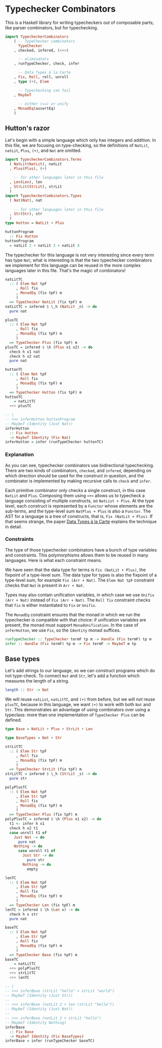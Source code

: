 # Typechecker Combinators

This is a Haskell library for writing typecheckers out of composable parts;
like parser combinators, but for typechecking.

```haskell
import TypecheckerCombinators
    ( -- TypeChecker combinators
      TypeChecker
    , checked, infered, (<+>)

      -- eliminators
    , runTypeChecker, check, infer

      -- Data Types à la Carte
    , Fix, Roll, roll, unroll
    , type (+), Elem

      -- Typechecking can fail
    , MaybeT
    
      -- either (==) or unify
    , MonadEq(assertEq)
    )
```

## Hutton's razor

Let's begin with a simple language which only has integers and addition.
In this file, we are focusing on type-checking, so the definitions of
`NatLit`, `natLit`, `Plus`, `(+)`, and `Nat` are omitted.

```haskell
import TypecheckerCombinators.Terms
  ( NatLit(NatLit), natLit
  , Plus(Plus), (+)
  
    -- for other languages later in this file
  , Len(Len), len
  , StrLit(StrLit), strLit
  )
import TypecheckerCombinators.Types
  ( Nat(Nat), nat
  
    -- for other languages later in this file
  , Str(Str), str
  )
type Hutton = NatLit + Plus

huttonProgram
  :: Fix Hutton
huttonProgram
  = natLit 2 + natLit 3 + natLit 4
```

The typechecker for this language is not very interesting since every term
has type `Nat`; what is interesting is that the two typechecker combinators
we implement for this language can be reused in the more complex languages
later in this file. That's the magic of combinators!

```haskell
natLitTC
  :: ( Elem Nat tpF
     , Roll fix
     , MonadEq (fix tpF) m
     )
  => TypeChecker NatLit (fix tpF) m
natLitTC = infered $ \_h (NatLit _n) -> do
  pure nat

plusTC
  :: ( Elem Nat tpF
     , Roll fix
     , MonadEq (fix tpF) m
     )
  => TypeChecker Plus (fix tpF) m
plusTC = infered $ \h (Plus x1 x2) -> do
  check h x1 nat
  check h x2 nat
  pure nat

huttonTC
  :: ( Elem Nat tpF
     , Roll fix
     , MonadEq (fix tpF) m
     )
  => TypeChecker Hutton (fix tpF) m
huttonTC
    = natLitTC
  <+> plusTC

-- |
-- >>> inferHutton huttonProgram
-- MaybeT (Identity (Just Nat))
inferHutton
  :: Fix Hutton
  -> MaybeT Identity (Fix Nat)
inferHutton = infer (runTypeChecker huttonTC)
```

### Explanation

As you can see, typechecker combinators use bidirectional typechecking. There
are two kinds of combinators, `checked`, and `infered`, depending on which
direction should be used for the construct in question, and the combinator is
implemented by making recursive calls to `check` and `infer`.

Each primitive combinator only checks a single construct, in this case
`NatLit` and `Plus`. Composing them using `<+>` allows us to typecheck a
language consisting of multiple constructs, so `NatList + Plus`. At the type
level, each construct is represented by a `Functor` whose elements are the
sub-terms, and the type-level sum `NatPlus + Plus` is also a `Functor`. The
AST for a language is a tree of constructs, that is, `Fix (NatLit + Plus)`.
If that seems strange, the paper
[Data Types à la Carte](https://www.cambridge.org/core/journals/journal-of-functional-programming/article/data-types-a-la-carte/14416CB20C4637164EA9F77097909409)
explains the technique in detail.

### Constraints

The type of those typechecker combinators have a bunch of type variables and
constraints. This polymorphisms allows them to be reused in many languages.
Here is what each constraint means.

We have seen that the data type for terms is `Fix (NatLit + Plus)`, the
fixpoint of a type-level sum. The data type for types is also the fixpoint of
a type-level sum, for example `Fix (Arr + Nat)`. The `Elem Nat tpF`
constraint checks that `Nat` is present in `Arr + Nat`.

Types may also contain unification variables, in which case we use `Unifix
(Arr + Nat)` instead of `Fix (Arr + Nat)`. The `Roll fix` constraint checks
that `fix` is either instantiated to `Fix` or `Unifix`.

The `MonadEq` constraint ensures that the monad in which we run the
typechecker is compatible with that choice: if unification variables are
present, the monad must support `MonadUnification`. In the case of
`inferHutton`, we use `Fix`, so the `Identity` monad suffices.

```haskell
runTypeChecker :: TypeChecker termF tp m -> Handle (Fix termF) tp m
infer :: Handle (Fix termF) tp m -> Fix termF -> MaybeT m tp
```

## Base types

Let's add strings to our language, so we can construct programs which do not
type-check. To connect `Nat` and `Str`, let's add a function which measures
the length of a string.

```haskell
length :: Str -> Nat
```

We will reuse `natList`, `natLitTC`, and `(+)` from before, but we will _not_
reuse `plusTC`, because in this language, we want `(+)` to work with both
`Nat` and `Str`. This demonstrates an advantage of using combinators over
using a typeclass: more than one implementation of `TypeChecker Plus` can be
defined.

```haskell
type Base = NatLit + Plus + StrLit + Len

type BaseTypes = Nat + Str

strLitTC
  :: ( Elem Str tpF
     , Roll fix
     , MonadEq (fix tpF) m
     )
  => TypeChecker StrLit (fix tpF) m
strLitTC = infered $ \_h (StrLit _s) -> do
  pure str

polyPlusTC
  :: ( Elem Nat tpF
     , Elem Str tpF
     , Roll fix
     , MonadEq (fix tpF) m
     )
  => TypeChecker Plus (fix tpF) m
polyPlusTC = infered $ \h (Plus x1 x2) -> do
  t1 <- infer h x1
  check h x2 t1
  case unroll t1 of
    Just Nat -> do
      pure nat
    Nothing -> do
      case unroll t1 of
        Just Str -> do
          pure str
        Nothing -> do
          empty

lenTC
  :: ( Elem Nat tpF
     , Elem Str tpF
     , Roll fix
     , MonadEq (fix tpF) m
     )
  => TypeChecker Len (fix tpF) m
lenTC = infered $ \h (Len x) -> do
  check h x str
  pure nat

baseTC
  :: ( Elem Nat tpF
     , Elem Str tpF
     , Roll fix
     , MonadEq (fix tpF) m
     )
  => TypeChecker Base (fix tpF) m
baseTC
    = natLitTC
  <+> polyPlusTC
  <+> strLitTC
  <+> lenTC

-- |
-- >>> inferBase (strLit "hello" + strLit "world")
-- MaybeT (Identity (Just Str))
--
-- >>> inferBase (natLit 2 + len (strLit "hello"))
-- MaybeT (Identity (Just Nat))
--
-- >>> inferBase (natLit 2 + strLit "hello")
-- MaybeT (Identity Nothing)
inferBase
  :: Fix Base
  -> MaybeT Identity (Fix BaseTypes)
inferBase = infer (runTypeChecker baseTC)
```

